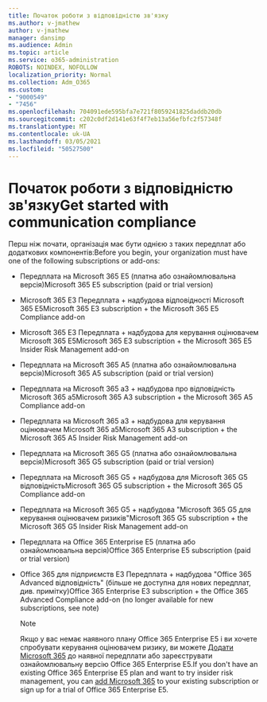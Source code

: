 ```yaml
---
title: Початок роботи з відповідністю зв'язку
ms.author: v-jmathew
author: v-jmathew
manager: dansimp
ms.audience: Admin
ms.topic: article
ms.service: o365-administration
ROBOTS: NOINDEX, NOFOLLOW
localization_priority: Normal
ms.collection: Adm_O365
ms.custom:
- "9000549"
- "7456"
ms.openlocfilehash: 704091ede595bfa7e721f8059241825daddb20db
ms.sourcegitcommit: c202c0df2d141e63f4f7eb13a56efbfc2f57348f
ms.translationtype: MT
ms.contentlocale: uk-UA
ms.lasthandoff: 03/05/2021
ms.locfileid: "50527500"
---
```

# <a name="get-started-with-communication-compliance"></a><span data-ttu-id="5e883-102">Початок роботи з відповідністю зв'язку</span><span class="sxs-lookup"><span data-stu-id="5e883-102">Get started with communication compliance</span></span>

<span data-ttu-id="5e883-103">Перш ніж почати, організація має бути однією з таких передплат або додаткових компонентів:</span><span class="sxs-lookup"><span data-stu-id="5e883-103">Before you begin, your organization must have one of the following subscriptions or add-ons:</span></span>

* <span data-ttu-id="5e883-104">Передплата на Microsoft 365 E5 (платна або ознайомлювальна версія)</span><span class="sxs-lookup"><span data-stu-id="5e883-104">Microsoft 365 E5 subscription (paid or trial version)</span></span>
* <span data-ttu-id="5e883-105">Microsoft 365 E3 Передплата + надбудова відповідності Microsoft 365 E5</span><span class="sxs-lookup"><span data-stu-id="5e883-105">Microsoft 365 E3 subscription + the Microsoft 365 E5 Compliance add-on</span></span>
* <span data-ttu-id="5e883-106">Microsoft 365 E3 Передплата + надбудова для керування оцінювачем Microsoft 365 E5</span><span class="sxs-lookup"><span data-stu-id="5e883-106">Microsoft 365 E3 subscription + the Microsoft 365 E5 Insider Risk Management add-on</span></span>
* <span data-ttu-id="5e883-107">Передплата на Microsoft 365 A5 (платна або ознайомлювальна версія)</span><span class="sxs-lookup"><span data-stu-id="5e883-107">Microsoft 365 A5 subscription (paid or trial version)</span></span>
* <span data-ttu-id="5e883-108">Передплата на Microsoft 365 a3 + надбудова про відповідність Microsoft 365 a5</span><span class="sxs-lookup"><span data-stu-id="5e883-108">Microsoft 365 A3 subscription + the Microsoft 365 A5 Compliance add-on</span></span>
* <span data-ttu-id="5e883-109">Передплата на Microsoft 365 a3 + надбудова для керування оцінювачем Microsoft 365 a5</span><span class="sxs-lookup"><span data-stu-id="5e883-109">Microsoft 365 A3 subscription + the Microsoft 365 A5 Insider Risk Management add-on</span></span>
* <span data-ttu-id="5e883-110">Передплата на Microsoft 365 G5 (платна або ознайомлювальна версія)</span><span class="sxs-lookup"><span data-stu-id="5e883-110">Microsoft 365 G5 subscription (paid or trial version)</span></span>
* <span data-ttu-id="5e883-111">Передплата на Microsoft 365 G5 + надбудова для Microsoft 365 G5 відповідність</span><span class="sxs-lookup"><span data-stu-id="5e883-111">Microsoft 365 G5 subscription + the Microsoft 365 G5 Compliance add-on</span></span>
* <span data-ttu-id="5e883-112">Передплата на Microsoft 365 G5 + надбудова "Microsoft 365 G5 для керування оцінювачем ризиків"</span><span class="sxs-lookup"><span data-stu-id="5e883-112">Microsoft 365 G5 subscription + the Microsoft 365 G5 Insider Risk Management add-on</span></span>
* <span data-ttu-id="5e883-113">Передплата на Office 365 Enterprise E5 (платна або ознайомлювальна версія)</span><span class="sxs-lookup"><span data-stu-id="5e883-113">Office 365 Enterprise E5 subscription (paid or trial version)</span></span>
* <span data-ttu-id="5e883-114">Office 365 для підприємств E3 Передплата + надбудова "Office 365 Advanced відповідність" (більше не доступна для нових передплат, див. примітку)</span><span class="sxs-lookup"><span data-stu-id="5e883-114">Office 365 Enterprise E3 subscription + the Office 365 Advanced Compliance add-on (no longer available for new subscriptions, see note)</span></span>

    > [!NOTE]
    > <span data-ttu-id="5e883-115">Якщо у вас немає наявного плану Office 365 Enterprise E5 і ви хочете спробувати керування оцінювачем ризику, ви можете [Додати Microsoft 365](https://go.microsoft.com/fwlink/?linkid=2130508) до наявної передплати або зареєструвати ознайомлювальну версію Office 365 Enterprise E5.</span><span class="sxs-lookup"><span data-stu-id="5e883-115">If you don't have an existing Office 365 Enterprise E5 plan and want to try insider risk management, you can [add Microsoft 365](https://go.microsoft.com/fwlink/?linkid=2130508) to your existing subscription or sign up for a trial of Office 365 Enterprise E5.</span></span>
